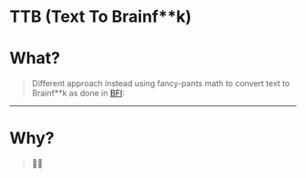 # TTB (Text To Brainf**k)

# What?
> Different approach instead using fancy-pants math to convert text to Brainf**k as done in [BFI](https://github.com/itsamedood/bfi/blob/60453503cda5ab18df10fec4610922be1c9faea8/src/interpreter.py#L99C3-L99C36):

---

# Why?
> 🤷‍♂️
